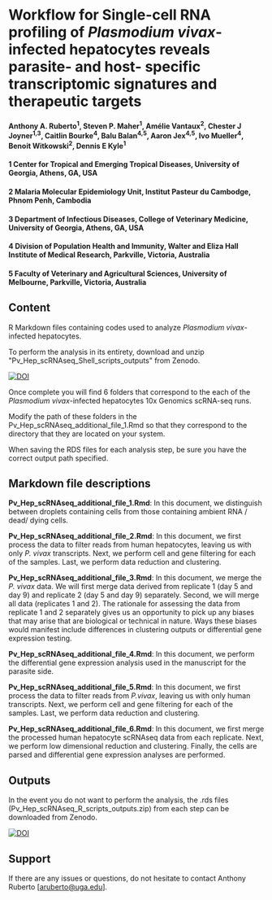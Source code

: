 # Workflow for Single-cell RNA profiling of *Plasmodium vivax*-infected hepatocytes reveals parasite- and host- specific transcriptomic signatures and therapeutic targets
#### Anthony A. Ruberto<sup>1</sup>, Steven P. Maher<sup>1</sup>, Amélie Vantaux<sup>2</sup>, Chester J Joyner<sup>1,3</sup>, Caitlin Bourke<sup>4</sup>, Balu Balan<sup>4,5</sup>, Aaron Jex<sup>4,5</sup>, Ivo Mueller<sup>4</sup>, Benoit Witkowski<sup>2</sup>, Dennis E Kyle<sup>1</sup>
#### 1 Center for Tropical and Emerging Tropical Diseases, University of Georgia, Athens, GA, USA
#### 2 Malaria Molecular Epidemiology Unit, Institut Pasteur du Cambodge, Phnom Penh, Cambodia
#### 3 Department of Infectious Diseases, College of Veterinary Medicine, University of Georgia, Athens, GA, USA
#### 4 Division of Population Health and Immunity, Walter and Eliza Hall Institute of Medical Research, Parkville, Victoria, Australia
#### 5 Faculty of Veterinary and Agricultural Sciences, University of Melbourne, Parkville, Victoria, Australia

## Content

R Markdown files containing codes used to analyze *Plasmodium vivax*-infected hepatocytes.

To perform the analysis in its entirety, download and unzip "Pv_Hep_scRNAseq_Shell_scripts_outputs" from Zenodo.

[![DOI](https://zenodo.org/badge/DOI/10.5281/zenodo.6463338.svg)](https://doi.org/10.5281/zenodo.6463338)

Once complete you will find 6 folders that correspond to the each of the *Plasmodium vivax*-infected hepatocytes 10x Genomics scRNA-seq runs.

Modify the path of these folders in the Pv_Hep_scRNAseq_additional_file_1.Rmd so that they correspond to the directory that they are located on your system.

When saving the RDS files for each analysis step, be sure you have the correct output path specified.

## Markdown file descriptions

**Pv_Hep_scRNAseq_additional_file_1.Rmd**: In this document, we distinguish between droplets containing cells from those containing ambient RNA / dead/ dying cells.

**Pv_Hep_scRNAseq_additional_file_2.Rmd**: In this document, we first process the data to filter reads from human hepatocytes, leaving us with only *P. vivax* transcripts. Next, we perform cell and gene filtering for each of the samples. Last, we perform data reduction and clustering. 

**Pv_Hep_scRNAseq_additional_file_3.Rmd**: In this document, we merge the *P. vivax* data. We will first merge data derived from replicate 1 (day 5 and day 9) and replicate 2 (day 5 and day 9) separately. Second, we will merge all data (replicates 1 and 2). The rationale for assessing the data from replicate 1 and 2 separately gives us an opportunity to pick up any biases that may arise that are biological or technical in nature. Ways these biases would manifest include differences in clustering outputs or differential gene expression testing. 

**Pv_Hep_scRNAseq_additional_file_4.Rmd**: In this document, we perform the differential gene expression analysis used in the
manuscript for the parasite side.

**Pv_Hep_scRNAseq_additional_file_5.Rmd**: In this document, we first process the data to filter reads from *P.vivax*, leaving us with only human transcripts. Next, we perform cell and gene filtering for each of the samples. Last, we perform data reduction and clustering.

**Pv_Hep_scRNAseq_additional_file_6.Rmd**: In this document, we first merge the processed human hepatocyte scRNAseq data from each replicate. Next, we perform low dimensional reduction and clustering. Finally, the cells are parsed and differential gene expression analyses are performed.

## Outputs

In the event you do not want to perform the analysis, the .rds files (Pv_Hep_scRNAseq_R_scripts_outputs.zip) from each step can be downloaded from Zenodo.

[![DOI](https://zenodo.org/badge/DOI/10.5281/zenodo.6463338.svg)](https://doi.org/10.5281/zenodo.6463338)


## Support

If there are any issues or questions, do not hesitate to contact Anthony Ruberto [aruberto@uga.edu].






